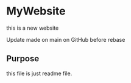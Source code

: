 # MyWebsite

this is a new website

Update made on main on GitHub before rebase


## Purpose

this file is just  readme file.
